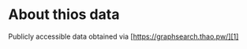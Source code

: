 # About thios data

Publicly accessible data obtained via [https://graphsearch.thao.pw/][1]

[1]:https://graphsearch.thao.pw/api/graphSearch?q=/str/KEYWORD/stories-keyword/jul/2019/date-2/stories/intersect&amount=100
